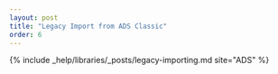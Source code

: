 ```yaml
---
layout: post
title: "Legacy Import from ADS Classic"
order: 6
---
```


{% include _help/libraries/_posts/legacy-importing.md site="ADS" %}
